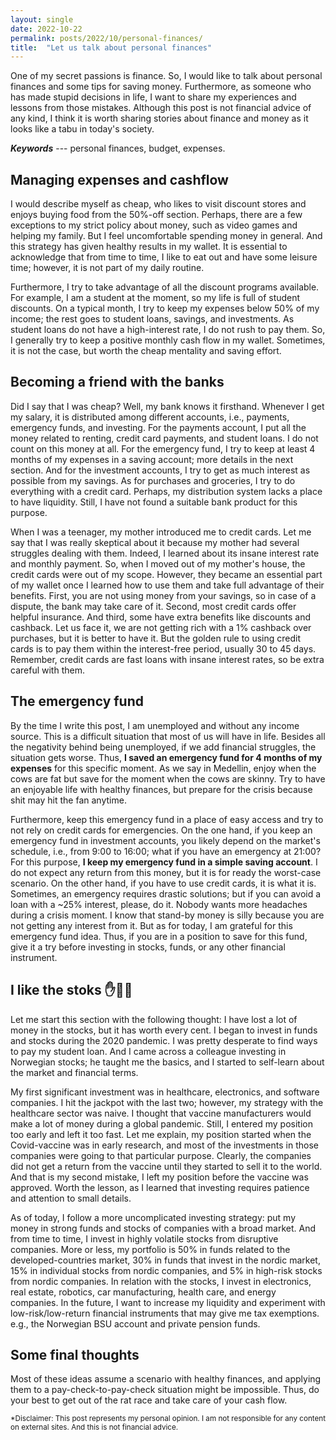 ```yaml
---
layout: single
date: 2022-10-22
permalink: posts/2022/10/personal-finances/
title:  "Let us talk about personal finances"
---
```


One of my secret passions is finance. So, I would like to talk about personal finances and some tips for saving money. Furthermore, as someone who has made stupid decisions in life, I want to share my experiences and lessons from those mistakes. Although this post is not financial advice of any kind, I think it is worth sharing stories about finance and money as it looks like a tabu in today's society.

***Keywords*** --- personal finances, budget, expenses.

## Managing expenses and cashflow
I would describe myself as cheap, who likes to visit discount stores and enjoys buying food from the 50%-off section. Perhaps, there are a few exceptions to my strict policy about money, such as video games and helping my family. But I feel uncomfortable spending money in general. And this strategy has given healthy results in my wallet. It is essential to acknowledge that from time to time, I like to eat out and have some leisure time; however, it is not part of my daily routine.

Furthermore, I try to take advantage of all the discount programs available. For example, I am a student at the moment, so my life is full of student discounts. On a typical month, I try to keep my expenses below 50% of my income; the rest goes to student loans, savings, and investments. As student loans do not have a high-interest rate, I do not rush to pay them. So, I generally try to keep a positive monthly cash flow in my wallet. Sometimes, it is not the case, but worth the cheap mentality and saving effort.

## Becoming a friend with the banks
Did I say that I was cheap? Well, my bank knows it firsthand. Whenever I get my salary, it is distributed among different accounts, i.e., payments, emergency funds, and investing. For the payments account, I put all the money related to renting, credit card payments, and student loans. I do not count on this money at all. For the emergency fund, I try to keep at least 4 months of my expenses in a saving account; more details in the next section. And for the investment accounts, I try to get as much interest as possible from my savings. As for purchases and groceries, I try to do everything with a credit card. Perhaps, my distribution system lacks a place to have liquidity. Still, I have not found a suitable bank product for this purpose.

When I was a teenager, my mother introduced me to credit cards. Let me say that I was really skeptical about it because my mother had several struggles dealing with them. Indeed, I learned about its insane interest rate and monthly payment. So, when I moved out of my mother's house, the credit cards were out of my scope. However, they became an essential part of my wallet once I learned how to use them and take full advantage of their benefits. First, you are not using money from your savings, so in case of a dispute, the bank may take care of it. Second, most credit cards offer helpful insurance. And third, some have extra benefits like discounts and cashback. Let us face it, we are not getting rich with a 1% cashback over purchases, but it is better to have it. But the golden rule to using credit cards is to pay them within the interest-free period, usually 30 to 45 days. Remember, credit cards are fast loans with insane interest rates, so be extra careful with them. 

## The emergency fund
By the time I write this post, I am unemployed and without any income source. This is a difficult situation that most of us will have in life. Besides all the negativity behind being unemployed, if we add financial struggles, the situation gets worse. Thus, **I saved an emergency fund for 4 months of my expenses** for this specific moment. As we say in Medellin, enjoy when the cows are fat but save for the moment when the cows are skinny. Try to have an enjoyable life with healthy finances, but prepare for the crisis because shit may hit the fan anytime.

Furthermore, keep this emergency fund in a place of easy access and try to not rely on credit cards for emergencies. On the one hand, if you keep an emergency fund in investment accounts, you likely depend on the market's schedule, i.e., from 9:00 to 16:00; what if you have an emergency at 21:00? For this purpose, **I keep my emergency fund in a simple saving account**. I do not expect any return from this money, but it is for ready the worst-case scenario. On the other hand, if you have to use credit cards, it is what it is. Sometimes, an emergency requires drastic solutions; but if you can avoid a loan with a ~25% interest, please, do it. Nobody wants more headaches during a crisis moment. I know that stand-by money is silly because you are not getting any interest from it. But as for today, I am grateful for this emergency fund idea. Thus, if you are in a position to save for this fund, give it a try before investing in stocks, funds, or any other financial instrument.

## I like the stoks ✋💎🤚
Let me start this section with the following thought: I have lost a lot of money in the stocks, but it has worth every cent. I began to invest in funds and stocks during the 2020 pandemic. I was pretty desperate to find ways to pay my student loan. And I came across a colleague investing in Norwegian stocks; he taught me the basics, and I started to self-learn about the market and financial terms. 

My first significant investment was in healthcare, electronics, and software companies. I hit the jackpot with the last two; however, my strategy with the healthcare sector was naive. I thought that vaccine manufacturers would make a lot of money during a global pandemic. Still, I entered my position too early and left it too fast. Let me explain, my position started when the Covid-vaccine was in early research, and most of the investments in those companies were going to that particular purpose. Clearly, the companies did not get a return from the vaccine until they started to sell it to the world. And that is my second mistake, I left my position before the vaccine was approved. Worth the lesson, as I learned that investing requires patience and attention to small details.

As of today, I follow a more uncomplicated investing strategy: put my money in strong funds and stocks of companies with a broad market. And from time to time, I invest in highly volatile stocks from disruptive companies. More or less, my portfolio is 50% in funds related to the developed-countries market, 30% in funds that invest in the nordic market, 15% in individual stocks from nordic companies, and 5% in high-risk stocks from nordic companies. In relation with the stocks, I invest in electronics, real estate, robotics, car manufacturing, health care, and energy companies. In the future, I want to increase my liquidity and experiment with low-risk/low-return financial instruments that may give me tax exemptions. e.g., the Norwegian BSU account and private pension funds. 

## Some final thoughts
Most of these ideas assume a scenario with healthy finances, and applying them to a pay-check-to-pay-check situation might be impossible. Thus, do your best to get out of the rat race and take care of your cash flow.

<sub>*Disclaimer: This post represents my personal opinion. I am not responsible for any content on external sites. And this is not financial advice.</sub>